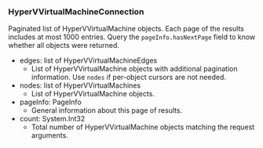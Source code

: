 ### HyperVVirtualMachineConnection
Paginated list of HyperVVirtualMachine objects. Each page of the results includes at most 1000 entries. Query the `pageInfo.hasNextPage` field to know whether all objects were returned.

- edges: list of HyperVVirtualMachineEdges
  - List of HyperVVirtualMachine objects with additional pagination information. Use `nodes` if per-object cursors are not needed.
- nodes: list of HyperVVirtualMachines
  - List of HyperVVirtualMachine objects.
- pageInfo: PageInfo
  - General information about this page of results.
- count: System.Int32
  - Total number of HyperVVirtualMachine objects matching the request arguments.
